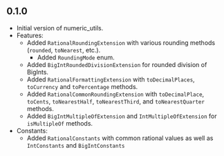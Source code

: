 ## 0.1.0

- Initial version of numeric_utils.
- Features:
  - Added `RationalRoundingExtension` with various rounding methods (`rounded`, `toNearest`, etc.).
    - Added `RoundingMode` enum.
  - Added `BigIntRoundedDivisionExtension` for rounded division of BigInts.
  - Added `RationalFormattingExtension` with `toDecimalPlaces`, `toCurrency` and `toPercentage` methods.
  - Added `RationalCommonRoundingExtension` with `toDecimalPlace`, `toCents`, `toNearestHalf`, `toNearestThird`, and `toNearestQuarter` methods.
  - Added `BigIntMultipleOfExtension` and `IntMultipleOfExtension` for `isMultipleOf` methods.
- Constants:
    - Added `RationalConstants` with common rational values as well as `IntConstants` and `BigIntConstants`
